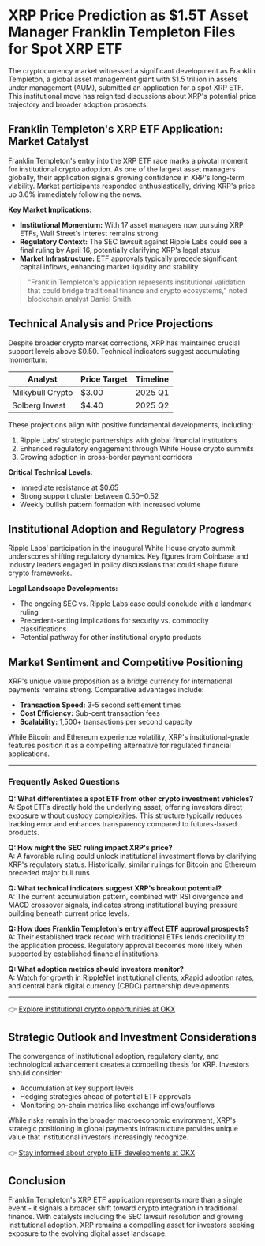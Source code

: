 # XRP Price Prediction as $1.5T Asset Manager Franklin Templeton Files for Spot XRP ETF

The cryptocurrency market witnessed a significant development as Franklin Templeton, a global asset management giant with $1.5 trillion in assets under management (AUM), submitted an application for a spot XRP ETF. This institutional move has reignited discussions about XRP's potential price trajectory and broader adoption prospects.

## Franklin Templeton's XRP ETF Application: Market Catalyst

Franklin Templeton's entry into the XRP ETF race marks a pivotal moment for institutional crypto adoption. As one of the largest asset managers globally, their application signals growing confidence in XRP's long-term viability. Market participants responded enthusiastically, driving XRP's price up 3.6% immediately following the news.

**Key Market Implications:**
- **Institutional Momentum:** With 17 asset managers now pursuing XRP ETFs, Wall Street's interest remains strong
- **Regulatory Context:** The SEC lawsuit against Ripple Labs could see a final ruling by April 16, potentially clarifying XRP's legal status
- **Market Infrastructure:** ETF approvals typically precede significant capital inflows, enhancing market liquidity and stability

> "Franklin Templeton's application represents institutional validation that could bridge traditional finance and crypto ecosystems," noted blockchain analyst Daniel Smith.

## Technical Analysis and Price Projections

Despite broader crypto market corrections, XRP has maintained crucial support levels above $0.50. Technical indicators suggest accumulating momentum:

| Analyst | Price Target | Timeline |
|---------|--------------|----------|
| Milkybull Crypto | $3.00 | 2025 Q1 |
| Solberg Invest | $4.40 | 2025 Q2 |

These projections align with positive fundamental developments, including:
1. Ripple Labs' strategic partnerships with global financial institutions
2. Enhanced regulatory engagement through White House crypto summits
3. Growing adoption in cross-border payment corridors

**Critical Technical Levels:**
- Immediate resistance at $0.65
- Strong support cluster between $0.50-$0.52
- Weekly bullish pattern formation with increased volume

## Institutional Adoption and Regulatory Progress

Ripple Labs' participation in the inaugural White House crypto summit underscores shifting regulatory dynamics. Key figures from Coinbase and industry leaders engaged in policy discussions that could shape future crypto frameworks.

**Legal Landscape Developments:**
- The ongoing SEC vs. Ripple Labs case could conclude with a landmark ruling
- Precedent-setting implications for security vs. commodity classifications
- Potential pathway for other institutional crypto products

## Market Sentiment and Competitive Positioning

XRP's unique value proposition as a bridge currency for international payments remains strong. Comparative advantages include:
- **Transaction Speed:** 3-5 second settlement times
- **Cost Efficiency:** Sub-cent transaction fees
- **Scalability:** 1,500+ transactions per second capacity

While Bitcoin and Ethereum experience volatility, XRP's institutional-grade features position it as a compelling alternative for regulated financial applications.

---

### Frequently Asked Questions

**Q: What differentiates a spot ETF from other crypto investment vehicles?**  
A: Spot ETFs directly hold the underlying asset, offering investors direct exposure without custody complexities. This structure typically reduces tracking error and enhances transparency compared to futures-based products.

**Q: How might the SEC ruling impact XRP's price?**  
A: A favorable ruling could unlock institutional investment flows by clarifying XRP's regulatory status. Historically, similar rulings for Bitcoin and Ethereum preceded major bull runs.

**Q: What technical indicators suggest XRP's breakout potential?**  
A: The current accumulation pattern, combined with RSI divergence and MACD crossover signals, indicates strong institutional buying pressure building beneath current price levels.

**Q: How does Franklin Templeton's entry affect ETF approval prospects?**  
A: Their established track record with traditional ETFs lends credibility to the application process. Regulatory approval becomes more likely when supported by established financial institutions.

**Q: What adoption metrics should investors monitor?**  
A: Watch for growth in RippleNet institutional clients, xRapid adoption rates, and central bank digital currency (CBDC) partnership developments.

---

👉 [Explore institutional crypto opportunities at OKX](https://bit.ly/okx-bonus)

## Strategic Outlook and Investment Considerations

The convergence of institutional adoption, regulatory clarity, and technological advancement creates a compelling thesis for XRP. Investors should consider:
- Accumulation at key support levels
- Hedging strategies ahead of potential ETF approvals
- Monitoring on-chain metrics like exchange inflows/outflows

While risks remain in the broader macroeconomic environment, XRP's strategic positioning in global payments infrastructure provides unique value that institutional investors increasingly recognize.

👉 [Stay informed about crypto ETF developments at OKX](https://bit.ly/okx-bonus)

## Conclusion

Franklin Templeton's XRP ETF application represents more than a single event - it signals a broader shift toward crypto integration in traditional finance. With catalysts including the SEC lawsuit resolution and growing institutional adoption, XRP remains a compelling asset for investors seeking exposure to the evolving digital asset landscape.